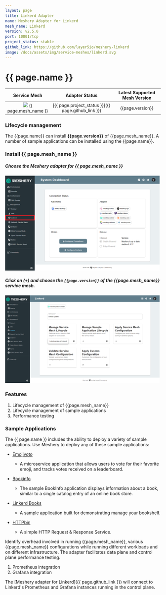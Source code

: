 ```yaml
---
layout: page
title: Linkerd Adapter
name: Meshery Adapter for Linkerd
mesh_name: Linkerd
version: v2.5.0
port: 10001/tcp
project_status: stable
github_link: https://github.com/layer5io/meshery-linkerd
image: /docs/assets/img/service-meshes/linkerd.svg
---
```

# {{ page.name }}

| Service Mesh   | Adapter Status | Latest Supported Mesh Version |
| :------------: | :------------:   | :------------:              |
| <img src="{{ page.image }}" style="width:20px" /> {{ page.mesh_name }} | [{{ page.project_status }}]({{ page.github_link }}) | {{page.version}}  |

### Lifecycle management

The {{page.name}} can install **{{page.version}}** of {{page.mesh_name}}. A number of sample applications can be installed using the {{page.name}}.

### Install {{ page.mesh_name }}

##### **Choose the Meshery adapter for {{ page.mesh_name }}**

<a href="#linkerd-adapter">
  <img style="width:500px;" src="/docs/assets/img/adapters/linkerd/linkerd-adapter.png" />
</a>
<a href="#" class="lightbox" id="linkerd-adapter">
  <span style="background-image: url('/docs/assets/img/adapters/linkerd/linkerd-adapter.png')"></span>
</a>

##### **Click on (+) and choose the `{{page.version}}` of the {{page.mesh_name}} service mesh.**

<a href="#linkerd-install">
  <img style="width:500px;" src="/docs/assets/img/adapters/linkerd/linkerd-install.png" />
</a>
<a href="#" class="lightbox" id="linkerd-install">
  <span style="background-image: url('/docs/assets/img/adapters/linkerd/linkerd-install.png')"></span>
</a>

### Features
1. Lifecycle management of {{page.mesh_name}}
1. Lifecycle management of sample applications
1. Performance testing

### Sample Applications

The {{ page.name }} includes the ability to deploy a variety of sample applications. Use Meshery to deploy any of these sample applications:

- [Emojivoto](/docs/guides/sample-apps#emoji.voto)
    - A microservice application that allows users to vote for their favorite emoji, and tracks votes received on a leaderboard.

- [Bookinfo](/docs/guides/sample-apps#bookinfo) 
    - The sample BookInfo application displays information about a book, similar to a single catalog entry of an online book store.

- [Linkerd Books](/docs/guides/sample-apps#linkerdbooks)
    - A sample application built for demonstrating  manage your bookshelf.

- [HTTPbin](/docs/guides/sample-apps#httpbin)
    - A simple HTTP Request & Response Service.

Identify overhead involved in running {{page.mesh_name}}, various {{page.mesh_name}} configurations while running different workloads and on different infrastructure. The adapter facilitates data plane and control plane performance testing.

1. Prometheus integration
1. Grafana integration

The [Meshery adapter for Linkerd]({{ page.github_link }}) will connect to Linkerd's Prometheus and Grafana instances running in the control plane.
